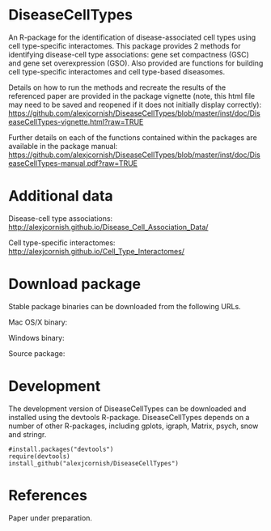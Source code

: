DiseaseCellTypes
===

An R-package for the identification of disease-associated cell types using cell type-specific interactomes. This package provides 2 methods for identifying disease-cell type associations: gene set compactness (GSC) and gene set overexpression (GSO). Also provided are functions for building cell type-specific interactomes and cell type-based diseasomes.

Details on how to run the methods and recreate the results of the referenced paper are provided in the package vignette (note, this html file may need to be saved and reopened if it does not initially display correctly): https://github.com/alexjcornish/DiseaseCellTypes/blob/master/inst/doc/DiseaseCellTypes-vignette.html?raw=TRUE

Further details on each of the functions contained within the packages are available in the package manual: https://github.com/alexjcornish/DiseaseCellTypes/blob/master/inst/doc/DiseaseCellTypes-manual.pdf?raw=TRUE


Additional data
===========

Disease-cell type associations: http://alexjcornish.github.io/Disease_Cell_Association_Data/

Cell type-specific interactomes: http://alexjcornish.github.io/Cell_Type_Interactomes/


Download package
===========

Stable package binaries can be downloaded from the following URLs. 

Mac OS/X binary:

Windows binary:

Source package:


Development
===========

The development version of DiseaseCellTypes can be downloaded and installed using the devtools R-package. DiseaseCellTypes depends on a number of other R-packages, including gplots, igraph, Matrix, psych, snow and stringr.

```
#install.packages("devtools")
require(devtools)
install_github("alexjcornish/DiseaseCellTypes")
```


References
===========

Paper under preparation.
